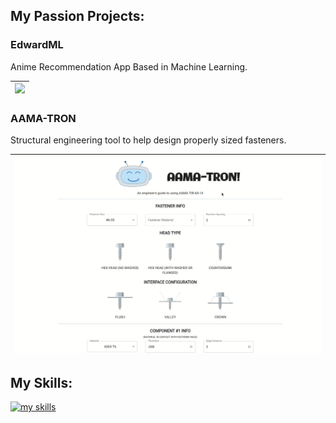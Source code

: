 ## My Passion Projects:

### EdwardML 
Anime Recommendation App Based in Machine Learning.

|<a href="https://github.com/KennethMetz/anime_finder"><img src="EdsTour.gif" width="100%"></a>|
|---|

### AAMA-TRON
Structural engineering tool to help design properly sized fasteners.
                              
|<a href="https://github.com/KennethMetz/fastener-calculator"><img src="AAMA-TRONtour.gif" width="100%"></a>|
|---|

## My Skills:
[![my skills](https://skillicons.dev/icons?i=react,materialui,nodejs,jest,js,css,html,firebase,mongodb,express,git)](#)

<!--

**KennethMetz/KennethMetz** is a ✨ _special_ ✨ repository because its `README.md` (this file) appears on your GitHub profile.

Here are some ideas to get you started:

- 🔭 I’m currently working on ...
- 🌱 I’m currently learning ...
- 👯 I’m looking to collaborate on ...
- 🤔 I’m looking for help with ...
- 💬 Ask me about ...
- 📫 How to reach me: ...
- 😄 Pronouns: ...
- ⚡ Fun fact: ...
-->
